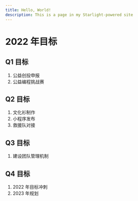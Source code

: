 ```yaml
---
title: Hello, World!
description: This is a page in my Starlight-powered site
---
```


# 2022 年目标

## Q1 目标

1. 公益创投申报
2. 公益编程挑战赛

## Q2 目标

1. 文化衫制作
2. 小程序发布
3. 救援队对接

## Q3 目标

1. 建设团队管理机制

## Q4 目标

1. 2022 年目标冲刺
2. 2023 年规划
